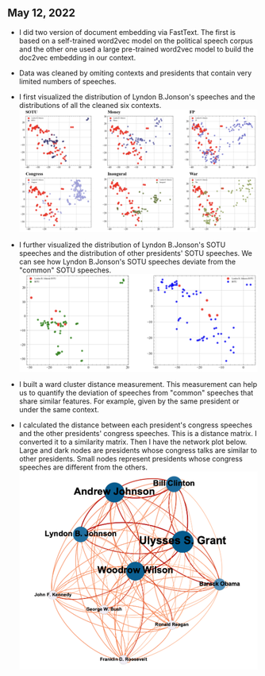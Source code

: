 ## __May 12, 2022__

- I did two version of document embedding via FastText. The first is based on a self-trained word2vec model on the political speech corpus and the other one used a large pre-trained word2vec model to build the doc2vec embedding in our context.

- Data was cleaned by omiting contexts and presidents that contain very limited numbers of speeches.

- I first visualized the distribution of Lyndon B.Jonson's speeches and the distributions of all the cleaned six contexts.
![Lyndon](img/example.png)

- I further visualized the distribution of Lyndon B.Jonson's SOTU speeches and the distribution of other presidents' SOTU speeches. We can see how Lyndon B.Jonson's SOTU speeches deviate from the "common" SOTU speeches.
![SOTU&Lyndon](img/SOTU.png)

- I built a ward cluster distance measurement. This measurement can help us to quantify the deviation of speeches from "common" speeches that share similar features. For example, given by the same president or under the same context.

- I calculated the distance between each president's congress speeches and the other presidents' congress speeches. This is a distance matrix. I converted it to a similarity matrix. Then I have the network plot below. Large and dark nodes are presidents whose congress talks are similar to other presidents. Small nodes represent presidents whose congress speeches are different from the others.
![Congress_Network](img/Congress_net.png)
